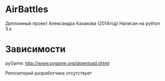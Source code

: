 # AirBattles
Дипломный проект Александра Казакова (2014год)
Написан на python 3.x

# Зависимости
pyGame: http://www.pygame.org/download.shtml

Репозиторий разработчика отсутствует
